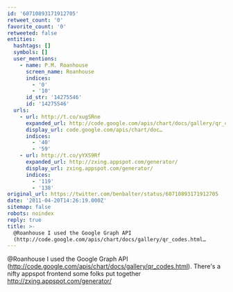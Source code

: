 ```yaml
---
id: '60710893171912705'
retweet_count: '0'
favorite_count: '0'
retweeted: false
entities:
  hashtags: []
  symbols: []
  user_mentions:
    - name: P.M. Roanhouse
      screen_name: Roanhouse
      indices:
        - '0'
        - '10'
      id_str: '14275546'
      id: '14275546'
  urls:
    - url: http://t.co/xugSRne
      expanded_url: http://code.google.com/apis/chart/docs/gallery/qr_codes.html
      display_url: code.google.com/apis/chart/doc…
      indices:
        - '40'
        - '59'
    - url: http://t.co/yYXS9Rf
      expanded_url: http://zxing.appspot.com/generator/
      display_url: zxing.appspot.com/generator/
      indices:
        - '119'
        - '138'
original_url: https://twitter.com/benbalter/status/60710893171912705
date: '2011-04-20T14:26:19.000Z'
sitemap: false
robots: noindex
reply: true
title: >-
  @Roanhouse I used the Google Graph API
  (http://code.google.com/apis/chart/docs/gallery/qr_codes.html…
---
```


@Roanhouse I used the Google Graph API (http://code.google.com/apis/chart/docs/gallery/qr_codes.html). There's a nifty appspot frontend some folks put together http://zxing.appspot.com/generator/